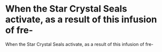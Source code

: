 # When the Star Crystal Seals activate, as a result of this infusion of fre-

When the Star Crystal Seals activate, as a result of this infusion of fre-